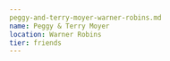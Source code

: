 ```yaml
---
peggy-and-terry-moyer-warner-robins.md
name: Peggy & Terry Moyer
location: Warner Robins
tier: friends
---
```

